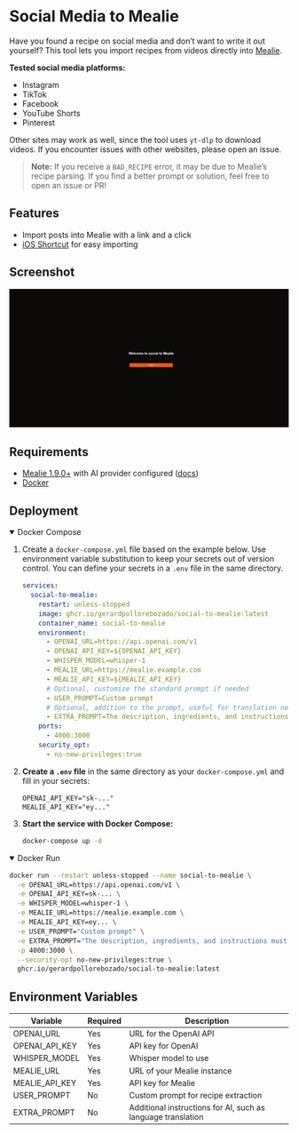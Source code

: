 # Social Media to Mealie

Have you found a recipe on social media and don’t want to write it out yourself? This tool lets you import recipes from videos directly into [Mealie](https://github.com/mealie-recipes/mealie).

**Tested social media platforms:**
- Instagram
- TikTok
- Facebook
- YouTube Shorts
- Pinterest

Other sites may work as well, since the tool uses `yt-dlp` to download videos. If you encounter issues with other websites, please open an issue.

> **Note:** If you receive a `BAD_RECIPE` error, it may be due to Mealie’s recipe parsing. If you find a better prompt or solution, feel free to open an issue or PR!

## Features

- Import posts into Mealie with a link and a click
- [iOS Shortcut](https://www.icloud.com/shortcuts/a66a809029904151a39d8d3b98fecae4) for easy importing

## Screenshot

![Screenshot of the web interface](./public/screenshot.png "Screenshot of the web interface")


## Requirements

- [Mealie 1.9.0+](https://github.com/mealie-recipes/mealie) with AI provider configured ([docs](https://docs.mealie.io/documentation/getting-started/installation/open-ai/))
- [Docker](https://docs.docker.com/engine/install/)

## Deployment

<details open>
    <summary>Docker Compose</summary>

1. Create a `docker-compose.yml` file based on the example below. Use environment variable substitution to keep your secrets out of version control. You can define your secrets in a `.env` file in the same directory.

    ```yml
    services:
      social-to-mealie:
        restart: unless-stopped
        image: ghcr.io/gerardpollorebozado/social-to-mealie:latest
        container_name: social-to-mealie
        environment:
          - OPENAI_URL=https://api.openai.com/v1
          - OPENAI_API_KEY=${OPENAI_API_KEY}
          - WHISPER_MODEL=whisper-1
          - MEALIE_URL=https://mealie.example.com
          - MEALIE_API_KEY=${MEALIE_API_KEY}
          # Optional, customize the standard prompt if needed
          - USER_PROMPT=Custom prompt
          # Optional, addition to the prompt, useful for translation needs
          - EXTRA_PROMPT=The description, ingredients, and instructions must be provided in Spanish
        ports:
          - 4000:3000
        security_opt:
          - no-new-privileges:true
    ```

2. **Create a `.env` file** in the same directory as your `docker-compose.yml` and fill in your secrets:
    ```env
    OPENAI_API_KEY="sk-..."
    MEALIE_API_KEY="ey..."
    ```

3. **Start the service with Docker Compose:**
   ```sh
   docker-compose up -d
   ```
</details>

<details open>
    <summary>Docker Run</summary>

```sh
docker run --restart unless-stopped --name social-to-mealie \
  -e OPENAI_URL=https://api.openai.com/v1 \
  -e OPENAI_API_KEY=sk-... \
  -e WHISPER_MODEL=whisper-1 \
  -e MEALIE_URL=https://mealie.example.com \
  -e MEALIE_API_KEY=ey... \
  -e USER_PROMPT="Custom prompt" \
  -e EXTRA_PROMPT="The description, ingredients, and instructions must be provided in Spanish" \
  -p 4000:3000 \
  --security-opt no-new-privileges:true \
  ghcr.io/gerardpollorebozado/social-to-mealie:latest
```
</details>

## Environment Variables

| Variable         | Required | Description                                                      |
|------------------|----------|------------------------------------------------------------------|
| OPENAI_URL       | Yes      | URL for the OpenAI API                                           |
| OPENAI_API_KEY   | Yes      | API key for OpenAI                                               |
| WHISPER_MODEL    | Yes      | Whisper model to use                                             |
| MEALIE_URL       | Yes      | URL of your Mealie instance                                      |
| MEALIE_API_KEY   | Yes      | API key for Mealie                                               |
| USER_PROMPT      | No       | Custom prompt for recipe extraction                              |
| EXTRA_PROMPT     | No       | Additional instructions for AI, such as language translation     |